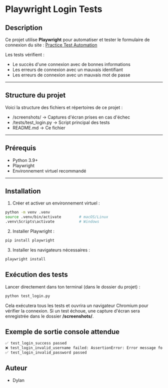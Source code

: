 # Playwright Login Tests

## Description
Ce projet utilise **Playwright** pour automatiser et tester le formulaire de connexion du site :
[Practice Test Automation](https://practicetestautomation.com/practice-test-login/)

Les tests vérifient :
- Le succès d'une connexion avec de bonnes informations
- Les erreurs de connexion avec un mauvais identifiant
- Les erreurs de connexion avec un mauvais mot de passe

---

## Structure du projet
Voici la structure des fichiers et répertoires de ce projet :

- /screenshots/ → Captures d'écran prises en cas d'échec
- /tests/test_login.py → Script principal des tests 
- README.md → Ce fichier


---

## Prérequis
- Python 3.9+
- Playwright
- Environnement virtuel recommandé

---

## Installation
1. Créer et activer un environnement virtuel :

```bash
python -m venv .venv
source .venv/bin/activate        # macOS/Linux
.venv\Scripts\activate           # Windows
```

2. Installer Playwright :

```bash
pip install playwright
```

3. Installer les navigateurs nécessaires :

```bash
playwright install
```
## Exécution des tests

Lancer directement dans ton terminal (dans le dossier du projet) :

```bash
python test_login.py
```
Cela exécutera tous les tests et ouvrira un navigateur Chromium pour vérifier la connexion. Si un test échoue, une capture d'écran sera enregistrée dans le dossier **/screenshots/**.

## Exemple de sortie console attendue

```bash
✅ test_login_success passed
❌ test_login_invalid_username failed: AssertionError: Error message for invalid username not visible
✅ test_login_invalid_password passed

```

## Auteur 

- Dylan
